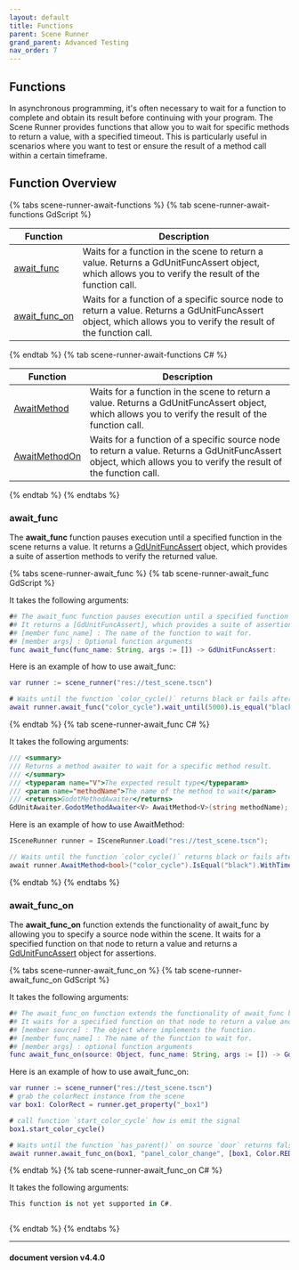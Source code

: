 ```yaml
---
layout: default
title: Functions
parent: Scene Runner
grand_parent: Advanced Testing
nav_order: 7
---
```


## Functions

In asynchronous programming, it's often necessary to wait for a function to complete and obtain its result before continuing with your program.
The Scene Runner provides functions that allow you to wait for specific methods to return a value, with a specified timeout.
This is particularly useful in scenarios where you want to test or ensure the result of a method call within a certain timeframe.

## Function Overview

{% tabs scene-runner-await-functions %}
{% tab scene-runner-await-functions GdScript %}

|Function|Description|
|---|---|
|[await_func](#await_func) |Waits for a function in the scene to return a value. Returns a GdUnitFuncAssert object, which allows you to verify the result of the function call.|
|[await_func_on](#await_func_on) |Waits for a function of a specific source node to return a value. Returns a GdUnitFuncAssert object, which allows you to verify the result of the function call.|

{% endtab %}
{% tab scene-runner-await-functions C# %}

|Function|Description|
|---|---|
|[AwaitMethod](#await_func) |Waits for a function in the scene to return a value. Returns a GdUnitFuncAssert object, which allows you to verify the result of the function call.|
|[AwaitMethodOn](#await_func_on) |Waits for a function of a specific source node to return a value. Returns a GdUnitFuncAssert object, which allows you to verify the result of the function call.|

{% endtab %}
{% endtabs %}

### await_func

The **await_func** function pauses execution until a specified function in the scene returns a value.
It returns a [GdUnitFuncAssert](/gdUnit4/testing/assert-function/#functionmethod-assertions) object, which provides a suite of
assertion methods to verify the returned value.

{% tabs scene-runner-await_func %}
{% tab scene-runner-await_func GdScript %}

It takes the following arguments:

```gd
## The await_func function pauses execution until a specified function in the scene returns a value.
## It returns a [GdUnitFuncAssert], which provides a suite of assertion methods to verify the returned value.
## [member func_name] : The name of the function to wait for.
## [member args] : Optional function arguments
func await_func(func_name: String, args := []) -> GdUnitFuncAssert:
```

Here is an example of how to use await_func:

```gd
var runner := scene_runner("res://test_scene.tscn")

# Waits until the function `color_cycle()` returns black or fails after an timeout of 5s
await runner.await_func("color_cycle").wait_until(5000).is_equal("black")
```

{% endtab %}
{% tab scene-runner-await_func C# %}

It takes the following arguments:

```cs
/// <summary>
/// Returns a method awaiter to wait for a specific method result.
/// </summary>
/// <typeparam name="V">The expected result type</typeparam>
/// <param name="methodName">The name of the method to wait</param>
/// <returns>GodotMethodAwaiter</returns>
GdUnitAwaiter.GodotMethodAwaiter<V> AwaitMethod<V>(string methodName);
```

Here is an example of how to use AwaitMethod:

```cs
ISceneRunner runner = ISceneRunner.Load("res://test_scene.tscn");

// Waits until the function `color_cycle()` returns black or fails after an timeout of 5s
await runner.AwaitMethod<bool>("color_cycle").IsEqual("black").WithTimeout(5000);
```

{% endtab %}
{% endtabs %}

### await_func_on

The **await_func_on** function extends the functionality of await_func by allowing you to specify a source node within the scene.
It waits for a specified function on that node to return a value and returns
a [GdUnitFuncAssert](/gdUnit4/testing/assert-function/#functionmethod-assertions) object for assertions.

{% tabs scene-runner-await_func_on %}
{% tab scene-runner-await_func_on GdScript %}

It takes the following arguments:

```gd
## The await_func_on function extends the functionality of await_func by allowing you to specify a source node within the scene.
## It waits for a specified function on that node to return a value and returns a [GdUnitFuncAssert] object for assertions.
## [member source] : The object where implements the function.
## [member func_name] : The name of the function to wait for.
## [member args] : optional function arguments
func await_func_on(source: Object, func_name: String, args := []) -> GdUnitFuncAssert:
```

Here is an example of how to use await_func_on:

```gd
var runner := scene_runner("res://test_scene.tscn")
# grab the colorRect instance from the scene
var box1: ColorRect = runner.get_property("_box1")

# call function `start_color_cycle` how is emit the signal 
box1.start_color_cycle()

# Waits until the function `has_parent()` on source `door` returns false or fails after an timeout of 100ms
await runner.await_func_on(box1, "panel_color_change", [box1, Color.RED]).wait_until(100).is_false()
```

{% endtab %}
{% tab scene-runner-await_func_on C# %}

It takes the following arguments:

```cs
This function is not yet supported in C#.
```

```cs
```

{% endtab %}
{% endtabs %}

---
<h4> document version v4.4.0 </h4>

